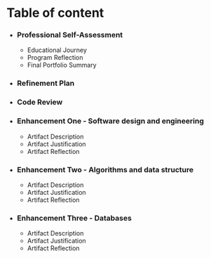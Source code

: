 # Table of content
* ### Professional Self-Assessment
  * Educational Journey
  * Program Reflection
  * Final Portfolio Summary
* ### Refinement Plan
* ### Code Review
* ### Enhancement One - Software design and engineering
  * Artifact Description
  * Artifact Justification
  * Artifact Reflection
* ### Enhancement Two - Algorithms and data structure
  * Artifact Description
  * Artifact Justification
  * Artifact Reflection
* ### Enhancement Three - Databases 
  * Artifact Description
  * Artifact Justification
  * Artifact Reflection
